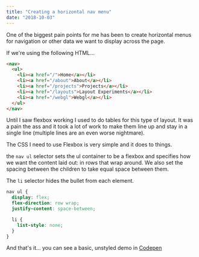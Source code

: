 ```yaml
---
title: "Creating a horizontal nav menu"
date: "2018-10-03"
---
```


One of the biggest pain points for me has been to create horizontal menus for navigation or other data we want to display across the page.

If we're using the following HTML...

```html
<nav>
  <ul>
    <li><a href="/">Home</a></li>
    <li><a href="/about">About</a></li>
    <li><a href="/projects">Projects</a></li>
    <li><a href="/layouts">Layout Experiments</a></li>
    <li><a href="/webgl">Webgl</a></li>
  </ul>
</nav>
```

Until I saw flexbox working I used to do tables for this type of layout. It was a pain the ass and it took a lot of work to make them line up and stay in a single line (multiple lines are an even worse nightmare).

The CSS I need to use Flexbox is very simple and it does to things.

the `nav ul` selector sets the ul container to be a flexbox and specifies how we want the content laid out: in rows that wrap around. We also set the spacing between the children to take equal space between them.

The `li` selector hides the bullet from each element.

```scss
nav ul {
  display: flex;
  flex-direction: row wrap;
  justify-content: space-between;

  li {
    list-style: none;
  }
}
```

And that's it... you can see a basic, unstyled demo in [Codepen](https://codepen.io/caraya/pen/aaRQeK)
